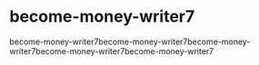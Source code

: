 # become-money-writer7
become-money-writer7become-money-writer7become-money-writer7become-money-writer7become-money-writer7
